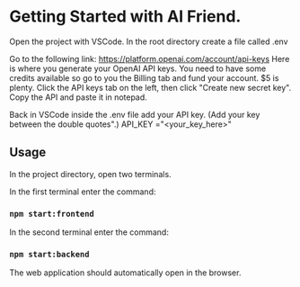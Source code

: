 # Getting Started with AI Friend.
Open the project with VSCode.
In the root directory create a file called .env

Go to the following link:
https://platform.openai.com/account/api-keys
Here is where you generate your OpenAI API keys.
You need to have some credits available so go to you the Billing tab and fund your account. $5 is plenty.
Click the API keys tab on the left, then click "Create new secret key". Copy the API and paste it in notepad. 

Back in VSCode inside the .env file add your API key. (Add your key between the double quotes".)
API_KEY ="<your_key_here>"


## Usage
In the project directory, open two terminals.

In the first terminal enter the command:
### `npm start:frontend`

In the second terminal enter the command:
### `npm start:backend`

The web application should automatically open in the browser. 




